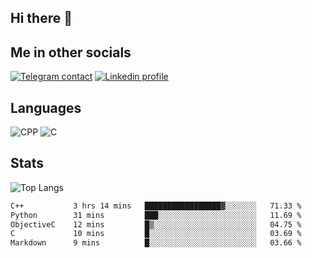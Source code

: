 ## Hi there 👋

## Me in other socials
[![Telegram contact][telegram_badge]][telegram_link]
[![Linkedin profile][linkedin_badge]][linkedin_link]
<!-- [![My CV][CV]][CV_path] -->

## Languages
![CPP](https://img.shields.io/badge/-C++-000?&logo=c%2B%2B)
![C](https://img.shields.io/badge/-C-000?&logo=c)


## Stats
![Top Langs](https://github-readme-stats.vercel.app/api/top-langs/?username=Winlogon-exe&size_weight=0.5&count_weight=0.5&bg_color=000000&title_color=ffffff&text_color=ffffff)

<!--START_SECTION:waka-->

```txt
C++           3 hrs 14 mins   █████████████████▓░░░░░░░   71.33 %
Python        31 mins         ███░░░░░░░░░░░░░░░░░░░░░░   11.69 %
ObjectiveC    12 mins         █▒░░░░░░░░░░░░░░░░░░░░░░░   04.75 %
C             10 mins         █░░░░░░░░░░░░░░░░░░░░░░░░   03.69 %
Markdown      9 mins          █░░░░░░░░░░░░░░░░░░░░░░░░   03.66 %
```

<!--END_SECTION:waka-->

<!-- [CV_path]: path
[CV]: https://img.shields.io/badge/CV-D3182A?style=for-the-badge&logoColor=white -->

[telegram_link]: https://t.me/winlogon_exe
[telegram_badge]: https://img.shields.io/badge/Telegram-000?style=for-the-badge&logo=telegram&logoColor=white

[linkedin_link]: https://www.linkedin.com/in/winlogon/
[linkedin_badge]: https://img.shields.io/badge/LinkedIn-000?style=for-the-badge&logo=linkedin&logoColor=white



